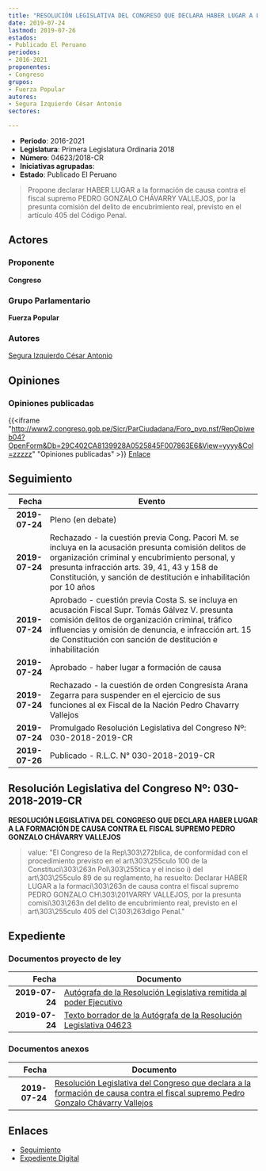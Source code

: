 ```yaml
---
title: "RESOLUCIÓN LEGISLATIVA DEL CONGRESO QUE DECLARA HABER LUGAR A LA FORMACIÓN DE CAUSA CONTRA EL FISCAL SUPREMO PEDRO GONZALO CHÁVARRY VALLEJOS"
date: 2019-07-24
lastmod: 2019-07-26
estados:
- Publicado El Peruano
periodos:
- 2016-2021
proponentes:
- Congreso
grupos:
- Fuerza Popular
autores:
- Segura Izquierdo César Antonio
sectores:

---
```

- **Periodo**: 2016-2021
- **Legislatura**: Primera Legislatura Ordinaria 2018
- **Número**: 04623/2018-CR
- **Iniciativas agrupadas**: 
- **Estado**: Publicado El Peruano

> Propone declarar HABER LUGAR a la formación de causa contra el fiscal supremo PEDRO GONZALO CHÁVARRY VALLEJOS, por la presunta comisión del delito de encubrimiento real, previsto en el artículo 405 del Código Penal.


## Actores

### Proponente

**Congreso**

### Grupo Parlamentario

**Fuerza Popular**

### Autores

[Segura Izquierdo César Antonio](mailto:mailto:csegura@congreso.gob.pe)

## Opiniones

### Opiniones publicadas

{{<iframe "http://www2.congreso.gob.pe/Sicr/ParCiudadana/Foro_pvp.nsf/RepOpiweb04?OpenForm&Db=29C402CA8139928A0525845F007863E6&View=yyyy&Col=zzzzz" "Opiniones publicadas" >}}
[Enlace](http://www2.congreso.gob.pe/Sicr/ParCiudadana/Foro_pvp.nsf/RepOpiweb04?OpenForm&Db=29C402CA8139928A0525845F007863E6&View=yyyy&Col=zzzzz)


## Seguimiento

| Fecha | Evento |
|------:|--------|
| **2019-07-24** | Pleno (en debate) |
| **2019-07-24** | Rechazado - la cuestión previa Cong. Pacori M. se incluya en la acusación presunta comisión delitos de organización criminal y encubrimiento personal, y presunta infracción arts. 39, 41, 43 y 158 de Constitución, y sanción de destitución e inhabilitación por 10 años |
| **2019-07-24** | Aprobado - cuestión previa Costa S. se incluya en acusación Fiscal Supr. Tomás Gálvez V. presunta comisión delitos de organización criminal, tráfico influencias y omisión de denuncia, e infracción art. 15 de Constitución con sanción de destitución e inhabilitación |
| **2019-07-24** | Aprobado - haber lugar a formación de causa |
| **2019-07-24** | Rechazado - la cuestión de orden Congresista Arana Zegarra para suspender en el ejercicio de sus funciones al ex Fiscal de la Nación Pedro Chavarry Vallejos |
| **2019-07-24** | Promulgado Resolución Legislativa del Congreso Nº: 030-2018-2019-CR |
| **2019-07-26** | Publicado - R.L.C. N° 030-2018-2019-CR |

## Resolución Legislativa del Congreso Nº: 030-2018-2019-CR

**RESOLUCIÓN LEGISLATIVA DEL CONGRESO QUE DECLARA HABER LUGAR A LA FORMACIÓN DE CAUSA CONTRA EL FISCAL SUPREMO PEDRO GONZALO CHÁVARRY VALLEJOS**

> value: "El Congreso de la Rep\303\272blica, de conformidad con el procedimiento previsto en el art\303\255culo 100 de la Constituci\303\263n Pol\303\255tica y el inciso i) del art\303\255culo 89 de su reglamento, ha resuelto: Declarar HABER LUGAR a la formaci\303\263n de causa contra el fiscal supremo PEDRO GONZALO CH\303\201VARRY VALLEJOS, por la presunta comisi\303\263n del delito de encubrimiento real, previsto en el art\303\255culo 405 del C\303\263digo Penal."


## Expediente

### Documentos proyecto de ley

| Fecha | Documento |
|------:|-----------|
| **2019-07-24** | [Autógrafa de la Resolución Legislativa remitida al poder Ejecutivo](http://www.leyes.congreso.gob.pe/Documentos/2016_2021/Autografas/Ley_y_de_Resolucion_Legislativa/AU0462320190724.pdf) |
| **2019-07-24** | [Texto borrador de la Autógrafa de la Resolución Legislativa 04623](http://www.leyes.congreso.gob.pe/Documentos/2016_2021/Texto_Borrador_de_Autografa/BAU0462320190724.pdf) |

### Documentos anexos

| Fecha | Documento |
|------:|-----------|
| **2019-07-24** | [Resolución Legislativa del Congreso que declara a la formación de causa contra el fiscal supremo Pedro Gonzalo Chávarry Vallejos](http://www.leyes.congreso.gob.pe/Documentos/2016_2021/Proyectos_de_Ley_y_de_Resoluciones_Legislativas/PL0470620190821.pdf) |

## Enlaces

- [Seguimiento](http://www2.congreso.gob.pe/Sicr/TraDocEstProc/CLProLey2016.nsf/f7fff46988ca05b1052578e100829cc7/51e22ed9134d594505258441007bae63?OpenDocument)
- [Expediente Digital](http://www2.congreso.gob.pe/Sicr/TraDocEstProc/CLProLey2016.nsf/f7fff46988ca05b1052578e100829cc7/51e22ed9134d594505258441007bae63?OpenDocument&Click=05257FB7005EB655.eb71d0cf91d8294e05256cdf006b5706/$Body/0.1C6C)

